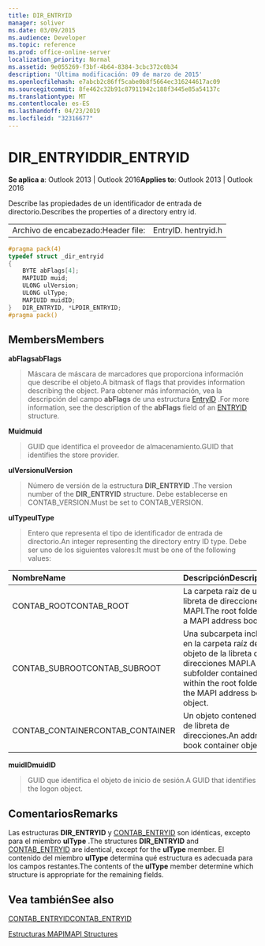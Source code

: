 ```yaml
---
title: DIR_ENTRYID
manager: soliver
ms.date: 03/09/2015
ms.audience: Developer
ms.topic: reference
ms.prod: office-online-server
localization_priority: Normal
ms.assetid: 9e055269-f3bf-4b64-8384-3cbc372c0b34
description: 'Última modificación: 09 de marzo de 2015'
ms.openlocfilehash: e7abcb2c86ff5cabe0b8f5664ec316244617ac09
ms.sourcegitcommit: 8fe462c32b91c87911942c188f3445e85a54137c
ms.translationtype: MT
ms.contentlocale: es-ES
ms.lasthandoff: 04/23/2019
ms.locfileid: "32316677"
---
```

# <a name="direntryid"></a><span data-ttu-id="4ea0f-103">DIR_ENTRYID</span><span class="sxs-lookup"><span data-stu-id="4ea0f-103">DIR_ENTRYID</span></span>

  
  
<span data-ttu-id="4ea0f-104">**Se aplica a**: Outlook 2013 | Outlook 2016</span><span class="sxs-lookup"><span data-stu-id="4ea0f-104">**Applies to**: Outlook 2013 | Outlook 2016</span></span> 
  
<span data-ttu-id="4ea0f-105">Describe las propiedades de un identificador de entrada de directorio.</span><span class="sxs-lookup"><span data-stu-id="4ea0f-105">Describes the properties of a directory entry id.</span></span>
  
|||
|:-----|:-----|
|<span data-ttu-id="4ea0f-106">Archivo de encabezado:</span><span class="sxs-lookup"><span data-stu-id="4ea0f-106">Header file:</span></span>  <br/> |<span data-ttu-id="4ea0f-107">EntryID. h</span><span class="sxs-lookup"><span data-stu-id="4ea0f-107">entryid.h</span></span>  <br/> |
   
```cpp
#pragma pack(4)
typedef struct _dir_entryid
{
    BYTE abFlags[4]; 
    MAPIUID muid; 
    ULONG ulVersion; 
    ULONG ulType; 
    MAPIUID muidID; 
}   DIR_ENTRYID, *LPDIR_ENTRYID; 
#pragma pack()
```

## <a name="members"></a><span data-ttu-id="4ea0f-108">Members</span><span class="sxs-lookup"><span data-stu-id="4ea0f-108">Members</span></span>

 <span data-ttu-id="4ea0f-109">**abFlags**</span><span class="sxs-lookup"><span data-stu-id="4ea0f-109">**abFlags**</span></span>
  
> <span data-ttu-id="4ea0f-110">Máscara de máscara de marcadores que proporciona información que describe el objeto.</span><span class="sxs-lookup"><span data-stu-id="4ea0f-110">A bitmask of flags that provides information describing the object.</span></span> <span data-ttu-id="4ea0f-111">Para obtener más información, vea la descripción del campo **abFlags** de una estructura [EntryID](entryid.md) .</span><span class="sxs-lookup"><span data-stu-id="4ea0f-111">For more information, see the description of the **abFlags** field of an [ENTRYID](entryid.md) structure.</span></span> 
    
 <span data-ttu-id="4ea0f-112">**Muid**</span><span class="sxs-lookup"><span data-stu-id="4ea0f-112">**muid**</span></span>
  
> <span data-ttu-id="4ea0f-113">GUID que identifica el proveedor de almacenamiento.</span><span class="sxs-lookup"><span data-stu-id="4ea0f-113">GUID that identifies the store provider.</span></span>
    
 <span data-ttu-id="4ea0f-114">**ulVersion**</span><span class="sxs-lookup"><span data-stu-id="4ea0f-114">**ulVersion**</span></span>
  
> <span data-ttu-id="4ea0f-115">Número de versión de la estructura **DIR_ENTRYID** .</span><span class="sxs-lookup"><span data-stu-id="4ea0f-115">The version number of the **DIR_ENTRYID** structure.</span></span> <span data-ttu-id="4ea0f-116">Debe establecerse en CONTAB_VERSION.</span><span class="sxs-lookup"><span data-stu-id="4ea0f-116">Must be set to CONTAB_VERSION.</span></span> 
    
 <span data-ttu-id="4ea0f-117">**ulType**</span><span class="sxs-lookup"><span data-stu-id="4ea0f-117">**ulType**</span></span>
  
> <span data-ttu-id="4ea0f-118">Entero que representa el tipo de identificador de entrada de directorio.</span><span class="sxs-lookup"><span data-stu-id="4ea0f-118">An integer representing the directory entry ID type.</span></span> <span data-ttu-id="4ea0f-119">Debe ser uno de los siguientes valores:</span><span class="sxs-lookup"><span data-stu-id="4ea0f-119">It must be one of the following values:</span></span>
    
|<span data-ttu-id="4ea0f-120">**Nombre**</span><span class="sxs-lookup"><span data-stu-id="4ea0f-120">**Name**</span></span>|<span data-ttu-id="4ea0f-121">**Descripción**</span><span class="sxs-lookup"><span data-stu-id="4ea0f-121">**Description**</span></span>|
|:-----|:-----|
|<span data-ttu-id="4ea0f-122">CONTAB_ROOT</span><span class="sxs-lookup"><span data-stu-id="4ea0f-122">CONTAB_ROOT</span></span>  <br/> |<span data-ttu-id="4ea0f-123">La carpeta raíz de una libreta de direcciones MAPI.</span><span class="sxs-lookup"><span data-stu-id="4ea0f-123">The root folder for a MAPI address book.</span></span>  <br/> |
|<span data-ttu-id="4ea0f-124">CONTAB_SUBROOT</span><span class="sxs-lookup"><span data-stu-id="4ea0f-124">CONTAB_SUBROOT</span></span>  <br/> |<span data-ttu-id="4ea0f-125">Una subcarpeta incluida en la carpeta raíz del objeto de la libreta de direcciones MAPI.</span><span class="sxs-lookup"><span data-stu-id="4ea0f-125">A subfolder contained within the root folder of the MAPI address book object.</span></span>  <br/> |
|<span data-ttu-id="4ea0f-126">CONTAB_CONTAINER</span><span class="sxs-lookup"><span data-stu-id="4ea0f-126">CONTAB_CONTAINER</span></span>  <br/> |<span data-ttu-id="4ea0f-127">Un objeto contenedor de libreta de direcciones.</span><span class="sxs-lookup"><span data-stu-id="4ea0f-127">An address book container object.</span></span>  <br/> |
   
 <span data-ttu-id="4ea0f-128">**muidID**</span><span class="sxs-lookup"><span data-stu-id="4ea0f-128">**muidID**</span></span>
  
> <span data-ttu-id="4ea0f-129">GUID que identifica el objeto de inicio de sesión.</span><span class="sxs-lookup"><span data-stu-id="4ea0f-129">A GUID that identifies the logon object.</span></span>
    
## <a name="remarks"></a><span data-ttu-id="4ea0f-130">Comentarios</span><span class="sxs-lookup"><span data-stu-id="4ea0f-130">Remarks</span></span>

<span data-ttu-id="4ea0f-131">Las estructuras **DIR_ENTRYID** y [CONTAB_ENTRYID](contab_entryid.md) son idénticas, excepto para el miembro **ulType** .</span><span class="sxs-lookup"><span data-stu-id="4ea0f-131">The structures **DIR_ENTRYID** and [CONTAB_ENTRYID](contab_entryid.md) are identical, except for the **ulType** member.</span></span> <span data-ttu-id="4ea0f-132">El contenido del miembro **ulType** determina qué estructura es adecuada para los campos restantes.</span><span class="sxs-lookup"><span data-stu-id="4ea0f-132">The contents of the **ulType** member determine which structure is appropriate for the remaining fields.</span></span> 
  
## <a name="see-also"></a><span data-ttu-id="4ea0f-133">Vea también</span><span class="sxs-lookup"><span data-stu-id="4ea0f-133">See also</span></span>



[<span data-ttu-id="4ea0f-134">CONTAB_ENTRYID</span><span class="sxs-lookup"><span data-stu-id="4ea0f-134">CONTAB_ENTRYID</span></span>](contab_entryid.md)


[<span data-ttu-id="4ea0f-135">Estructuras MAPI</span><span class="sxs-lookup"><span data-stu-id="4ea0f-135">MAPI Structures</span></span>](mapi-structures.md)

